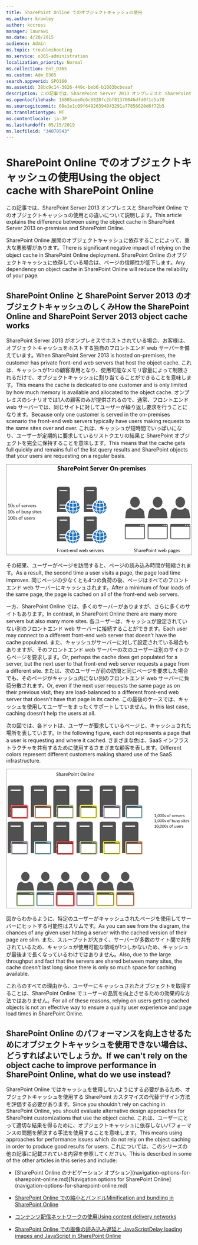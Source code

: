 ```yaml
---
title: SharePoint Online でのオブジェクトキャッシュの使用
ms.author: krowley
author: kccross
manager: laurawi
ms.date: 4/20/2015
audience: Admin
ms.topic: troubleshooting
ms.service: o365-administration
localization_priority: Normal
ms.collection: Ent_O365
ms.custom: Adm_O365
search.appverid: SPO160
ms.assetid: 38bc9c14-3826-449c-beb6-b1003bcbeaaf
description: この記事では、SharePoint Server 2013 オンプレミスと SharePoint Online でのオブジェクトキャッシュの使用との違いについて説明します。
ms.openlocfilehash: 16805aee0c6c6828fc2bf81370046dfd0f1c5a70
ms.sourcegitcommit: 08e1e1c09f64926394043291a77856620d6f72b5
ms.translationtype: MT
ms.contentlocale: ja-JP
ms.lasthandoff: 05/15/2019
ms.locfileid: "34070543"
---
```

# <a name="using-the-object-cache-with-sharepoint-online"></a><span data-ttu-id="3f022-103">SharePoint Online でのオブジェクトキャッシュの使用</span><span class="sxs-lookup"><span data-stu-id="3f022-103">Using the object cache with SharePoint Online</span></span>

<span data-ttu-id="3f022-104">この記事では、SharePoint Server 2013 オンプレミスと SharePoint Online でのオブジェクトキャッシュの使用との違いについて説明します。</span><span class="sxs-lookup"><span data-stu-id="3f022-104">This article explains the difference between using the object cache in SharePoint Server 2013 on-premises and SharePoint Online.</span></span>
  
<span data-ttu-id="3f022-105">SharePoint Online 展開のオブジェクトキャッシュに依存することによって、重大な悪影響があります。</span><span class="sxs-lookup"><span data-stu-id="3f022-105">There is significant negative impact of relying on the object cache in SharePoint Online deployment.</span></span> <span data-ttu-id="3f022-106">SharePoint Online のオブジェクトキャッシュに依存している場合は、ページの信頼性が低下します。</span><span class="sxs-lookup"><span data-stu-id="3f022-106">Any dependency on object cache in SharePoint Online will reduce the reliability of your page.</span></span> 
  
## <a name="how-the-sharepoint-online-and-sharepoint-server-2013-object-cache-works"></a><span data-ttu-id="3f022-107">SharePoint Online と SharePoint Server 2013 のオブジェクトキャッシュのしくみ</span><span class="sxs-lookup"><span data-stu-id="3f022-107">How the SharePoint Online and SharePoint Server 2013 object cache works</span></span>

<span data-ttu-id="3f022-108">SharePoint Server 2013 がオンプレミスでホストされている場合、お客様は、オブジェクトキャッシュをホストする独自のフロントエンド web サーバーを備えています。</span><span class="sxs-lookup"><span data-stu-id="3f022-108">When SharePoint Server 2013 is hosted on-premises, the customer has private front-end web servers that host the object cache.</span></span> <span data-ttu-id="3f022-109">これは、キャッシュが1つの顧客専用となり、使用可能なメモリ容量によって制限されるだけで、オブジェクトキャッシュに割り当てることができることを意味します。</span><span class="sxs-lookup"><span data-stu-id="3f022-109">This means the cache is dedicated to one customer and is only limited by how much memory is available and allocated to the object cache.</span></span> <span data-ttu-id="3f022-110">オンプレミスのシナリオでは1人の顧客のみが提供されるので、通常、フロントエンド web サーバーでは、同じサイトに対してユーザーが繰り返し要求を行うことになります。</span><span class="sxs-lookup"><span data-stu-id="3f022-110">Because only one customer is served in the on-premises scenario the front-end web servers typically have users making requests to the same sites over and over.</span></span> <span data-ttu-id="3f022-111">これは、キャッシュが短時間でいっぱいになり、ユーザーが定期的に要求しているリストクエリの結果と SharePoint オブジェクトを完全に保持することを意味します。</span><span class="sxs-lookup"><span data-stu-id="3f022-111">This means that the cache gets full quickly and remains full of the list query results and SharePoint objects that your users are requesting on a regular basis.</span></span>
  
![オンプレミスのフロントエンド Web サーバーへのトラフィックと負荷を示しています](media/a0d38b36-4909-4abb-8d4e-4930814bb3de.png)
  
<span data-ttu-id="3f022-113">その結果、ユーザーがページを訪問すると、ページの読み込み時間が短縮されます。</span><span class="sxs-lookup"><span data-stu-id="3f022-113">As a result, the second time a user visits a page, the page load time improves.</span></span> <span data-ttu-id="3f022-114">同じページの少なくとも4つの負荷の後、ページはすべてのフロントエンド web サーバーにキャッシュされます。</span><span class="sxs-lookup"><span data-stu-id="3f022-114">After a minimum of four loads of the same page, the page is cached on all of the front-end web servers.</span></span>
  
<span data-ttu-id="3f022-115">一方、SharePoint Online では、多くのサーバーがありますが、さらに多くのサイトもあります。</span><span class="sxs-lookup"><span data-stu-id="3f022-115">In contrast, in SharePoint Online there are many more servers but also many more sites.</span></span> <span data-ttu-id="3f022-116">各ユーザーは、キャッシュが設定されていない別のフロントエンド web サーバーに接続することができます。</span><span class="sxs-lookup"><span data-stu-id="3f022-116">Each user may connect to a different front-end web server that doesn't have the cache populated.</span></span> <span data-ttu-id="3f022-117">また、キャッシュがサーバーに対して設定されている場合もありますが、そのフロントエンド web サーバーの次のユーザーは別のサイトからページを要求します。</span><span class="sxs-lookup"><span data-stu-id="3f022-117">Or, perhaps the cache does get populated for a server, but the next user to that front-end web server requests a page from a different site.</span></span> <span data-ttu-id="3f022-118">または、次のユーザーが前の訪問と同じページを要求した場合でも、そのページがキャッシュ内にない別のフロントエンド web サーバーに負荷分散されます。</span><span class="sxs-lookup"><span data-stu-id="3f022-118">Or, even if the next user requests the same page as on their previous visit, they are load-balanced to a different front-end web server that doesn't have that page in its cache.</span></span> <span data-ttu-id="3f022-119">この最後のケースでは、キャッシュを使用してユーザーをまったくサポートしていません。</span><span class="sxs-lookup"><span data-stu-id="3f022-119">In this last case, caching doesn't help the users at all.</span></span>
  
<span data-ttu-id="3f022-120">次の図では、各ドットは、ユーザーが要求しているページと、キャッシュされた場所を表しています。</span><span class="sxs-lookup"><span data-stu-id="3f022-120">In the following figure, each dot represents a page that a user is requesting and where it cached.</span></span> <span data-ttu-id="3f022-121">さまざまな色は、SaaS インフラストラクチャを共有するために使用するさまざまな顧客を表します。</span><span class="sxs-lookup"><span data-stu-id="3f022-121">Different colors represent different customers making shared use of the SaaS infrastructure.</span></span>
  
![SharePoint Online におけるオブジェクト キャッシュの結果を示します](media/25d04011-ef83-4cb7-9e04-a6ed490f63c3.png)
  
<span data-ttu-id="3f022-123">図からわかるように、特定のユーザーがキャッシュされたページを使用してサーバーにヒットする可能性はスリムです。</span><span class="sxs-lookup"><span data-stu-id="3f022-123">As you can see from the diagram, the chances of any given user hitting a server with the cached version of their page are slim.</span></span> <span data-ttu-id="3f022-124">また、スループットが大きく、サーバーが多数のサイト間で共有されているため、キャッシュが使用可能な領域が1つしかないため、キャッシュが最後まで長くなっているわけではありません。</span><span class="sxs-lookup"><span data-stu-id="3f022-124">Also, due to the large throughput and fact that the servers are shared between many sites, the cache doesn't last long since there is only so much space for caching available.</span></span>
  
<span data-ttu-id="3f022-125">これらのすべての理由から、ユーザーにキャッシュされたオブジェクトを取得することは、SharePoint Online でユーザーの品質を向上させるための効果的な方法ではありません。</span><span class="sxs-lookup"><span data-stu-id="3f022-125">For all of these reasons, relying on users getting cached objects is not an effective way to ensure a quality user experience and page load times in SharePoint Online.</span></span>
  
## <a name="if-we-cant-rely-on-the-object-cache-to-improve-performance-in-sharepoint-online-what-do-we-use-instead"></a><span data-ttu-id="3f022-126">SharePoint Online のパフォーマンスを向上させるためにオブジェクトキャッシュを使用できない場合は、どうすればよいでしょうか。</span><span class="sxs-lookup"><span data-stu-id="3f022-126">If we can't rely on the object cache to improve performance in SharePoint Online, what do we use instead?</span></span>

<span data-ttu-id="3f022-127">SharePoint Online ではキャッシュを使用しないようにする必要があるため、オブジェクトキャッシュを使用する SharePoint カスタマイズの代替デザイン方法を評価する必要があります。</span><span class="sxs-lookup"><span data-stu-id="3f022-127">Since you shouldn't rely on caching in SharePoint Online, you should evaluate alternative design approaches for SharePoint customizations that use the object cache.</span></span> <span data-ttu-id="3f022-128">これは、ユーザーにとって適切な結果を得るために、オブジェクトキャッシュに依存しないパフォーマンスの問題を解決する手法を使用することを意味します。</span><span class="sxs-lookup"><span data-stu-id="3f022-128">This means using approaches for performance issues which do not rely on the object caching in order to produce good results for users.</span></span> <span data-ttu-id="3f022-129">これについては、このシリーズの他の記事に記載されている内容を参照してください。</span><span class="sxs-lookup"><span data-stu-id="3f022-129">This is described in some of the other articles in this series and include:</span></span>
  
- <span data-ttu-id="3f022-130">
  [SharePoint Online のナビゲーション オプション](navigation-options-for-sharepoint-online.md)</span><span class="sxs-lookup"><span data-stu-id="3f022-130">[Navigation options for SharePoint Online](navigation-options-for-sharepoint-online.md)</span></span>
    
- [<span data-ttu-id="3f022-131">SharePoint Online での縮小とバンドル</span><span class="sxs-lookup"><span data-stu-id="3f022-131">Minification and bundling in SharePoint Online</span></span>](minification-and-bundling-in-sharepoint-online.md)
    
- [<span data-ttu-id="3f022-132">コンテンツ配信ネットワークの使用</span><span class="sxs-lookup"><span data-stu-id="3f022-132">Using content delivery networks</span></span>](using-content-delivery-networks-with-sharepoint-online.md)
    
- [<span data-ttu-id="3f022-133">SharePoint Online での画像の読み込み遅延と JavaScript</span><span class="sxs-lookup"><span data-stu-id="3f022-133">Delay loading images and JavaScript in SharePoint Online</span></span>](delay-loading-images-and-javascript-in-sharepoint-online.md)
    

